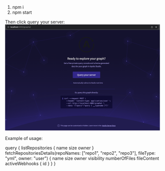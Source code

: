 1. npm i
2. npm start

Then click query your server:
![Logo](Screenshot%202023-11-13%20at%2022.42.44.png)

Example of usage:

query {
  listRepositories {
    name
    size
    owner
  }
  fetchRepositoriesDetails(repoNames: ["repo1", "repo2", "repo3"], fileType: "yml", owner: "user") {
    name
    size
    owner
    visibility
    numberOfFiles
    fileContent
    activeWebhooks {
      id
    }
  }
}
